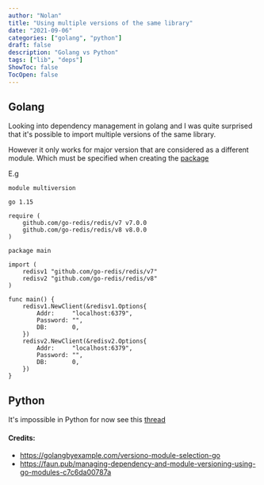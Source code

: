 ```yaml
---
author: "Nolan"
title: "Using multiple versions of the same library"
date: "2021-09-06"
categories: ["golang", "python"]
draft: false
description: "Golang vs Python"
tags: ["lib", "deps"]
ShowToc: false
TocOpen: false
---
```


## Golang

Looking into dependency management in golang and I was quite surprised that it's possible to import multiple versions of the same library.

However it only works for major version that are considered as a different module.
Which must be specified when creating the [package](https://github.com/go-redis/redis/blob/v7.0.1/go.mod#L1)

E.g

```golang
module multiversion

go 1.15

require (
	github.com/go-redis/redis/v7 v7.0.0
	github.com/go-redis/redis/v8 v8.0.0
)
```

```golang
package main

import (
	redisv1 "github.com/go-redis/redis/v7"
	redisv2 "github.com/go-redis/redis/v8"
)

func main() {
	redisv1.NewClient(&redisv1.Options{
		Addr:     "localhost:6379",
		Password: "",
		DB:       0,
	})
	redisv2.NewClient(&redisv2.Options{
		Addr:     "localhost:6379",
		Password: "",
		DB:       0,
	})
}
```

## Python

It's impossible in Python for now see this [thread](https://discuss.python.org/t/allowing-multiple-versions-of-same-python-package-in-pythonpath/2219)


#### Credits:

- https://golangbyexample.com/versiono-module-selection-go
- https://faun.pub/managing-dependency-and-module-versioning-using-go-modules-c7c6da00787a